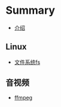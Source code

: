 # Summary

* [介绍](README.md)

## Linux

  * [文件系统fs](Linux/文件系统.md)

## 音视频

  * [ffmpeg](音视频/ffmpeg.md)

